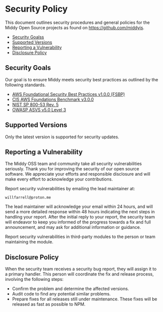 # Security Policy

This document outlines security procedures and general policies for the Middy Open Source projects as found on https://github.com/middyjs.

* [Security Goalss](#security-goals)
* [Supported Versions](#supported-versions)
* [Reporting a Vulnerability](#reporting-a-vulnerability)
* [Disclosure Policy](#disclosure-policy)

## Security Goals
Our goal is to ensure Middy meets security best practices as outlined by the following standards.

- [AWS Foundational Security Best Practices v1.0.0 (FSBP)](https://docs.aws.amazon.com/securityhub/latest/userguide/fsbp-standard.html)
- [CIS AWS Foundations Benchmark v3.0.0](https://docs.aws.amazon.com/securityhub/latest/userguide/cis-aws-foundations-benchmark.html)
- [NIST SP 800-53 Rev. 5](https://docs.aws.amazon.com/securityhub/latest/userguide/nist-standard.html)
- [OWASP ASVS v5.0 Level 3](https://github.com/OWASP/ASVS/tree/master/5.0/en)

## Supported Versions
Only the latest version is supported for security updates.

## Reporting a Vulnerability

The Middy OSS team and community take all security vulnerabilities
seriously. Thank you for improving the security of our open source
software. We appreciate your efforts and responsible disclosure and will
make every effort to acknowledge your contributions.

Report security vulnerabilities by emailing the lead maintainer at:
```
willfarrell@proton.me
```
The lead maintainer will acknowledge your email within 24 hours, and will
send a more detailed response within 48 hours indicating the next steps in
handling your report. After the initial reply to your report, the security
team will endeavor to keep you informed of the progress towards a fix and
full announcement, and may ask for additional information or guidance.

Report security vulnerabilities in third-party modules to the person or
team maintaining the module.

## Disclosure Policy

When the security team receives a security bug report, they will assign it
to a primary handler. This person will coordinate the fix and release
process, involving the following steps:

  * Confirm the problem and determine the affected versions.
  * Audit code to find any potential similar problems.
  * Prepare fixes for all releases still under maintenance. These fixes
    will be released as fast as possible to NPM.
